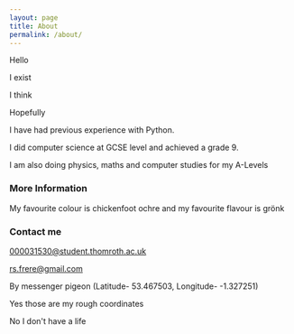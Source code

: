 ```yaml
---
layout: page
title: About
permalink: /about/
---
```

Hello

I exist

I think

Hopefully


I have had previous experience with Python.

I did computer science at GCSE level and achieved a grade 9.

I am also doing physics, maths and computer studies for my A-Levels


### More Information
My favourite colour is chickenfoot ochre and my favourite flavour is grönk

### Contact me

000031530@student.thomroth.ac.uk

[rs.frere@gmail.com](mailto:rs.frere@gmail.com)

By messenger pigeon (Latitude- 53.467503, Longitude- -1.327251)

Yes those are my rough coordinates

No I don't have a life

